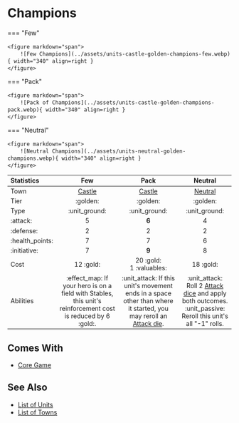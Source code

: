 # Champions

=== "Few"

    <figure markdown="span">
        ![Few Champions](../assets/units-castle-golden-champions-few.webp){ width="340" align=right }
    </figure>

=== "Pack"

    <figure markdown="span">
        ![Pack of Champions](../assets/units-castle-golden-champions-pack.webp){ width="340" align=right }
    </figure>

=== "Neutral"

    <figure markdown="span">
        ![Neutral Champions](../assets/units-neutral-golden-champions.webp){ width="340" align=right }
    </figure>


| Statistics | Few | Pack | Neutral |
| :--- | :---: | :---: | :---: |
| Town | [Castle](../towns/castle.md) | [Castle](../towns/castle.md) | [Neutral](../towns/neutral.md) |
| Tier | :golden: | :golden: | :golden: |
| Type | :unit_ground: | :unit_ground: | :unit_ground: |
| :attack: | 5 | **6** | 4 |
| :defense: | 2 | 2 | 2 |
| :health_points: | 7 | 7 | 6 |
| :initiative: | 7 | **9** | 8 |
| Cost | 12 :gold: | 20 :gold:<br>1 :valuables: | 18 :gold: |
| Abilities | :effect_map: If your hero is on a field with Stables, this unit's reinforcement cost is reduced by 6 :gold:. | :unit_attack: If this unit's movement ends in a space other than where it started, you may reroll an [Attack die](../dice.md#attack-die). | :unit_attack: Roll 2 [Attack dice](../dice.md#attack-die) and apply both outcomes.<br>:unit_passive: Reroll this unit's all "-1" rolls. |


## Comes With

- [Core Game](../content/core_game.md)


## See Also

- [List of Units](index.md)
- [List of Towns](../towns/index.md)